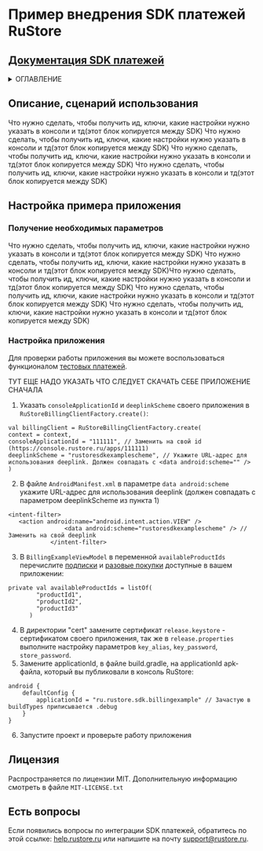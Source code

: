 # Пример внедрения SDK платежей RuStore
## [Документация SDK платежей](https://www.rustore.ru/help/sdk/payments/general)

<!-- TABLE OF CONTENTS -->
<details>
  <summary>ОГЛАВЛЕНИЕ</summary>
  <ol>
    <li><a href="#описание-сценарий-использования">Описание, сценарий использования</a></li>
    <li>
      <a href="#настройка-примера-приложения">Настройка примера приложения</a>
      <ul>
        <li><a href="#получение-необходимых-параметров">Получение необходимых параметров</a></li>
        <li><a href="#настройка-приложения">Настройка приложения</a></li>
      </ul>
    </li>
    <li><a href="#лицензия">Лицензия</a></li>
    <li><a href="#есть-вопросы">Есть вопросы</a></li>
  </ol>
</details>


## Описание, сценарий использования
Что нужно сделать, чтобы получить ид, ключи, какие настройки нужно указать в консоли и тд(этот блок копируется между SDK)
Что нужно сделать, чтобы получить ид, ключи, какие настройки нужно указать в консоли и тд(этот блок копируется между SDK)
Что нужно сделать, чтобы получить ид, ключи, какие настройки нужно указать в консоли и тд(этот блок копируется между SDK)
Что нужно сделать, чтобы получить ид, ключи, какие настройки нужно указать в консоли и тд(этот блок копируется между SDK)

## Настройка примера приложения

### Получение необходимых параметров
Что нужно сделать, чтобы получить ид, ключи, какие настройки нужно указать в консоли и тд(этот блок копируется между SDK)
Что нужно сделать, чтобы получить ид, ключи, какие настройки нужно указать в консоли и тд(этот блок копируется между SDK)Что нужно сделать, чтобы получить ид, ключи, какие настройки нужно указать в консоли и тд(этот блок копируется между SDK)
Что нужно сделать, чтобы получить ид, ключи, какие настройки нужно указать в консоли и тд(этот блок копируется между SDK)
Что нужно сделать, чтобы получить ид, ключи, какие настройки нужно указать в консоли и тд(этот блок копируется между SDK)

###  Настройка приложения
Для проверки работы приложения вы можете воспользоваться функционалом [тестовых платежей](https://www.rustore.ru/help/developers/monetization/sandbox).

ТУТ ЕЩЕ НАДО УКАЗАТЬ ЧТО СЛЕДУЕТ СКАЧАТЬ СЕБЕ ПРИЛОЖЕНИЕ СНАЧАЛА

1. Указать `consoleApplicationId` и `deeplinkScheme` своего приложения в `RuStoreBillingClientFactory.create()`:
```
val billingClient = RuStoreBillingClientFactory.create(
context = context,
consoleApplicationId = "111111", // Заменить на свой id (https://console.rustore.ru/apps/111111)
deeplinkScheme = "rustoresdkexamplescheme", // Укажите URL-адрес для использования deeplink. Должен совпадать с <data android:scheme="" />
)
```
2. В файле `AndroidManifest.xml` в параметре `data android:scheme` укажите URL-адрес для использования deeplink (должен совпадать с параметром deeplinkScheme из пункта 1)
```
<intent-filter>
   <action android:name="android.intent.action.VIEW" />
                <data android:scheme="rustoresdkexamplescheme" /> // Заменить на свой deeplink
            </intent-filter>
```
3. В `BillingExampleViewModel` в переменной `availableProductIds` перечислите [подписки](https://www.rustore.ru/help/developers/monetization/create-app-subscription/) и [разовые покупки](https://www.rustore.ru/help/developers/monetization/create-paid-product-in-application/) доступные в вашем приложении:
```
private val availableProductIds = listOf(
        "productId1",
        "productId2",
        "productId3"
      )
```
4. В директории "cert" замените сертификат `release.keystore` - сертификатом своего приложения, так же в `release.properties` выполните настройку параметров `key_alias`, `key_password`, `store_password`.
5. Замените applicationId, в файле build.gradle, на applicationId apk-файла, который вы публиковали в консоль RuStore:
```
android {
    defaultConfig {
        applicationId = "ru.rustore.sdk.billingexample" // Зачастую в buildTypes приписывается .debug
    }
}
```
6. Запустите проект и проверьте работу приложения

## Лицензия
Распространяется по лицензии MIT. Дополнительную информацию смотреть в файле `MIT-LICENSE.txt`

## Есть вопросы
Если появились вопросы по интеграции SDK платежей, обратитесь по этой ссылке:
[help.rustore.ru](https://help.rustore.ru/) или напишите на почту support@rustore.ru.
